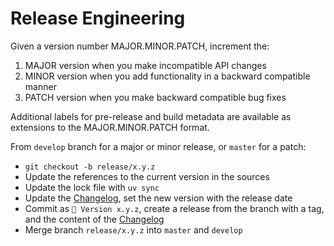 # Release Engineering

Given a version number MAJOR.MINOR.PATCH, increment the:

1. MAJOR version when you make incompatible API changes
2. MINOR version when you add functionality in a backward compatible manner
3. PATCH version when you make backward compatible bug fixes

Additional labels for pre-release and build metadata are available as extensions
to the MAJOR.MINOR.PATCH format.

From `develop` branch for a major or minor release, or `master` for a patch:

- `git checkout -b release/x.y.z`
- Update the references to the current version in the sources
- Update the lock file with `uv sync`
- Update the [Changelog](CHANGELOG.md), set the new version with the release
  date
- Commit as `🔖 Version x.y.z`, create a release from the branch with a tag, and
  the content of the [Changelog](CHANGELOG.md)
- Merge branch `release/x.y.z` into `master` and `develop`
